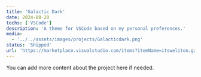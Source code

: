 ```yaml
---
title: 'Galactic Dark'
date: 2024-08-20
techs: ['VSCode']
description: 'A theme for VSCode based on my personal preferences.'
media:
  - '../../assets/images/projects/Galacticdark.png'
status: 'Shipped'
url: 'https://marketplace.visualstudio.com/items?itemName=itsweliton.galactic-dark'
---
```


You can add more content about the project here if needed.

